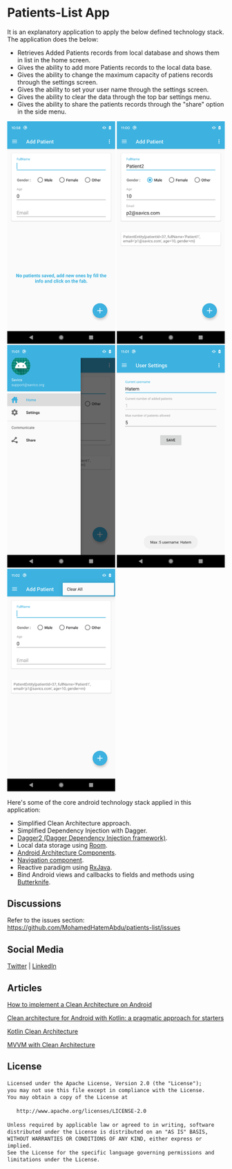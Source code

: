 Patients-List App
=

It is an explanatory application to apply the below defined technology stack. The application does the below:

- Retrieves Added Patients records from local database and shows them in list in the home screen.
- Gives the ability to add more Patients records to the local data base.
- Gives the ability to change the maximum capacity of patiens records through the settings screen.
- Gives the ability to set your user name through the settings screen.
- Gives the ability to clear the data through the top bar settings menu.
- Gives the ability to share the patients records through the "share" option in the side menu.


<img src="/screenshot/screen_1.png" width= "250px"/> <img src="/screenshot/screen_2.png" width= "250px"/> <img src="/screenshot/screen_3.png" width= "250px"/> <img src="/screenshot/screen_4.png" width= "250px"/> <img src="/screenshot/screen_5.png" width= "250px"/>


Here's some of the core android technology stack applied in this application:

- Simplified Clean Architecture approach.
- Simplified Dependency Injection with Dagger.
- [Dagger2 (Dagger Dependency Injection framework)](https://dagger.dev/).
- Local data storage using [Room](https://developer.android.com/topic/libraries/architecture/room).
- [Android Architecture Components](https://developer.android.com/topic/libraries/architecture).
- [Navigation component](https://developer.android.com/guide/navigation/navigation-getting-started).
- Reactive paradigm using [RxJava](https://github.com/ReactiveX/RxJava).
- Bind Android views and callbacks to fields and methods using [Butterknife](https://github.com/JakeWharton/butterknife).

Discussions
-
Refer to the issues section: https://github.com/MohamedHatemAbdu/patients-list/issues


Social Media
-
[Twitter](https://twitter.com/MohamedHatem92) |  [LinkedIn](https://linkedin.com/in/mohamedhatemabdu)

Articles
-
[How to implement a Clean Architecture on Android](https://proandroiddev.com/how-to-implement-a-clean-architecture-on-android-2e5e8c8e81fe)

[Clean architecture for Android with Kotlin: a pragmatic approach for starters](https://antonioleiva.com/clean-architecture-android/)

[Kotlin Clean Architecture](https://proandroiddev.com/kotlin-clean-architecture-1ad42fcd97fa)

[MVVM with Clean Architecture](https://proandroiddev.com/mvvm-with-clean-architecture-c2c021e05c89)


License
-

    Licensed under the Apache License, Version 2.0 (the "License");
    you may not use this file except in compliance with the License.
    You may obtain a copy of the License at

       http://www.apache.org/licenses/LICENSE-2.0

    Unless required by applicable law or agreed to in writing, software
    distributed under the License is distributed on an "AS IS" BASIS,
    WITHOUT WARRANTIES OR CONDITIONS OF ANY KIND, either express or implied.
    See the License for the specific language governing permissions and
    limitations under the License. 
